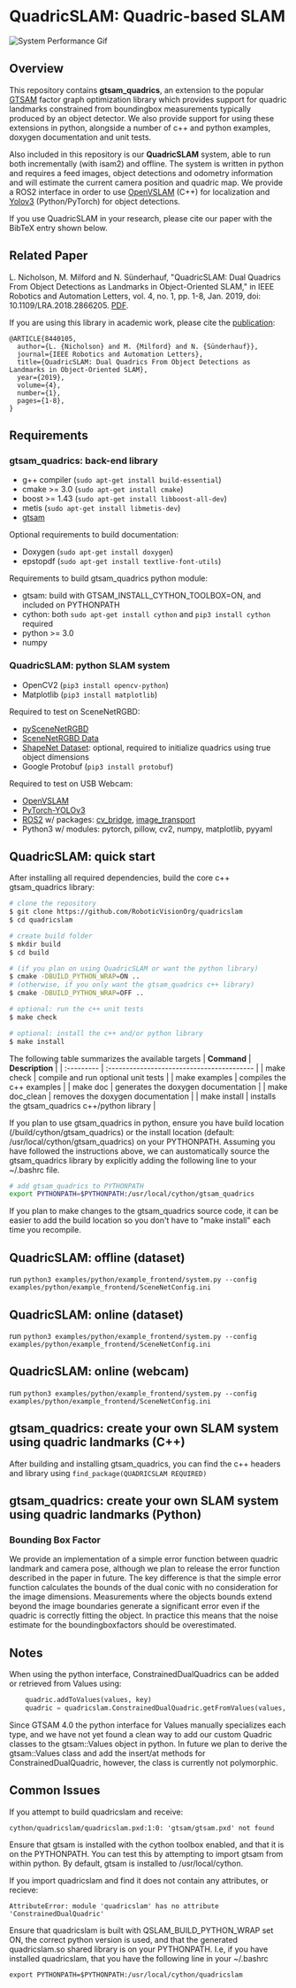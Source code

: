# QuadricSLAM: Quadric-based SLAM #

![System Performance Gif](https://s7.gifyu.com/images/performance_20_07_03_512.gif)

## Overview ##
This repository contains **gtsam_quadrics**, an extension to the popular [GTSAM](https://github.com/borglab/gtsam) factor graph optimization library which provides support for quadric landmarks constrained from boundingbox measurements typically produced by an object detector. We also provide support for using these extensions in python, alongside a number of c++ and python examples, doxygen documentation and unit tests. 

Also included in this repository is our **QuadricSLAM** system, able to run both incrementally (with isam2) and offline. The system is written in python and requires a feed images, object detections and odometry information and will estimate the current camera position and quadric map. We provide a ROS2 interface in order to use [OpenVSLAM](https://arxiv.org/abs/1910.01122) (C++) for localization and [Yolov3](https://pjreddie.com/media/files/papers/YOLOv3.pdf) (Python/PyTorch) for object detections. 

If you use QuadricSLAM in your research, please cite our paper with the BibTeX entry shown below. 

## Related Paper ##

L. Nicholson, M. Milford and N. Sünderhauf, "QuadricSLAM: Dual Quadrics From Object Detections as Landmarks in Object-Oriented SLAM," in IEEE Robotics and Automation Letters, vol. 4, no. 1, pp. 1-8, Jan. 2019, doi: 10.1109/LRA.2018.2866205. [PDF](https://arxiv.org/abs/1804.04011).

If you are using this library in academic work, please cite the [publication](https://ieeexplore.ieee.org/document/8440105):

    @ARTICLE{8440105,
      author={L. {Nicholson} and M. {Milford} and N. {Sünderhauf}},
      journal={IEEE Robotics and Automation Letters}, 
      title={QuadricSLAM: Dual Quadrics From Object Detections as Landmarks in Object-Oriented SLAM}, 
      year={2019},
      volume={4},
      number={1},
      pages={1-8},
    }



## Requirements ## 

### gtsam_quadrics: back-end library ###
* g++ compiler (`sudo apt-get install build-essential`)
* cmake >= 3.0 (`sudo apt-get install cmake`) 
* boost >= 1.43 (`sudo apt-get install libboost-all-dev`)
* metis (`sudo apt-get install libmetis-dev`) <!-- in future, automatically get from gtsam/3rdparty, required when including gtsam/Symbol.h etc, maybe we just need to update some path? -->
* [gtsam](https://github.com/borglab/gtsam)

Optional requirements to build documentation:

* Doxygen (`sudo apt-get install doxygen`)
* epstopdf (`sudo apt-get install textlive-font-utils`)

Requirements to build gtsam_quadrics python module:

* gtsam: build with GTSAM_INSTALL_CYTHON_TOOLBOX=ON, and included on PYTHONPATH
* cython: both `sudo apt-get install cython` and `pip3 install cython` required <!-- gtsam requisite --> <!-- maybe we can use one and update our CYTHON_PATH? --> <!-- gtsam only needs apt-get version -->
* python >= 3.0 <!-- gtsam requisite -->
* numpy <!-- gtsam requisite --> 

### QuadricSLAM: python SLAM system ###
* OpenCV2 (`pip3 install opencv-python`)
* Matplotlib (`pip3 install matplotlib`)

Required to test on SceneNetRGBD:

* [pySceneNetRGBD](https://github.com/jmccormac/pySceneNetRGBD)
* [SceneNetRGBD Data](https://robotvault.bitbucket.io/scenenet-rgbd.html)
* [ShapeNet Dataset](https://www.shapenet.org/): optional, required to initialize quadrics using true object dimensions
* Google Protobuf (`pip3 install protobuf`)

Required to test on USB Webcam: 

* [OpenVSLAM](https://github.com/xdspacelab/openvslam)
* [PyTorch-YOLOv3](https://github.com/eriklindernoren/PyTorch-YOLOv3)
* [ROS2](https://index.ros.org/doc/ros2/Installation/) w/ packages: [cv_bridge](https://github.com/ros-perception/vision_opencv/tree/ros2), [image_transport](https://github.com/ros-perception/image_common/tree/ros2)
* Python3 w/ modules: pytorch, pillow, cv2, numpy, matplotlib, pyyaml







## QuadricSLAM: quick start ## 

After installing all required dependencies, build the core c++ gtsam_quadrics library:

```sh
# clone the repository 
$ git clone https://github.com/RoboticVisionOrg/quadricslam
$ cd quadricslam

# create build folder 
$ mkdir build
$ cd build

# (if you plan on using QuadricSLAM or want the python library)
$ cmake -DBUILD_PYTHON_WRAP=ON ..
# (otherwise, if you only want the gtsam_quadrics c++ library)
$ cmake -DBUILD_PYTHON_WRAP=OFF ..

# optional: run the c++ unit tests
$ make check 

# optional: install the c++ and/or python library 
$ make install
```

The following table summarizes the available targets 
| **Command**    | **Description**                                |
| :---------     |   :-----------------------------------------   |
| make check     | compile and run optional unit tests            | 
| make examples  | compiles the c++ examples                      | 
| make doc       | generates the doxygen documentation            | 
| make doc_clean | removes the doxygen documentation              | 
| make install   | installs the gtsam_quadrics c++/python library | 

If you plan to use gtsam_quadrics in python, ensure you have build location (/build/cython/gtsam_quadrics) or the install location (default: /usr/local/cython/gtsam_quadrics) on your PYTHONPATH. Assuming you have followed the instructions above, we can austomatically source the gtsam_quadrics library by explicitly adding the following line to your ~/.bashrc file. 

```sh
# add gtsam_quadrics to PYTHONPATH
export PYTHONPATH=$PYTHONPATH:/usr/local/cython/gtsam_quadrics
```

If you plan to make changes to the gtsam_quadrics source code, it can be easier to add the build location so you don't have to "make install" each time you recompile. 



<!-- The following list outlines the many ways to use our software: 
* Run QuadricSLAM offline on a dataset: 
* Run QuadricSLAM online in python:
* Run QuadricSLAM online using ROS2:
* Create your own system using quadric landmarks (C++):
* Create your own system using quadric landmarks (Python): -->


## QuadricSLAM: offline (dataset) ## 

run `python3 examples/python/example_frontend/system.py --config examples/python/example_frontend/SceneNetConfig.ini`

## QuadricSLAM: online (dataset) ## 

run `python3 examples/python/example_frontend/system.py --config examples/python/example_frontend/SceneNetConfig.ini`

## QuadricSLAM: online (webcam) ## 

run `python3 examples/python/example_frontend/system.py --config examples/python/example_frontend/SceneNetConfig.ini`

## gtsam_quadrics: create your own SLAM system using quadric landmarks (C++) ## 

After building and installing gtsam_quadrics, you can find the c++ headers and library using `find_package(QUADRICSLAM REQUIRED)`

## gtsam_quadrics: create your own SLAM system using quadric landmarks (Python) ## 






### Bounding Box Factor ###
We provide an implementation of a simple error function between quadric landmark and camera pose, although we plan to release the error function described in the paper in future. The key difference is that the simple error function calculates the bounds of the dual conic with no consideration for the image dimensions. Measurements where the objects bounds extend beyond the image boundaries generate a significant error even if the quadric is correctly fitting the object. In practice this means that the noise estimate for the boundingboxfactors should be overestimated. 


## Notes ##

When using the python interface, ConstrainedDualQuadrics can be added or retrieved from Values using:
```Python
    quadric.addToValues(values, key)
    quadric = quadricslam.ConstrainedDualQuadric.getFromValues(values, key)
```
Since GTSAM 4.0 the python interface for Values manually specializes each type, and we have not yet found a clean way to add our custom Quadric classes to the gtsam::Values object in python. In future we plan to derive the gtsam::Values class and add the insert/at methods for ConstrainedDualQuadric, however, the class is currently not polymorphic. 

## Common Issues ##

If you attempt to build quadricslam and receive:

```
cython/quadricslam/quadricslam.pxd:1:0: 'gtsam/gtsam.pxd' not found
```

Ensure that gtsam is installed with the cython toolbox enabled, and that it is on the PYTHONPATH. You can test this by attempting to import gtsam from within python. By default, gtsam is installed to /usr/local/cython. 

If you import quadricslam and find it does not contain any attributes, or recieve:

```
AttributeError: module 'quadricslam' has no attribute 'ConstrainedDualQuadric'
```

Ensure that quadricslam is built with QSLAM_BUILD_PYTHON_WRAP set ON, the correct python version is used, and that the generated quadricslam.so shared library is on your PYTHONPATH. I.e, if you have installed quadricslam, that you have the following line in your ~/.bashrc

```
export PYTHONPATH=$PYTHONPATH:/usr/local/cython/quadricslam
```
